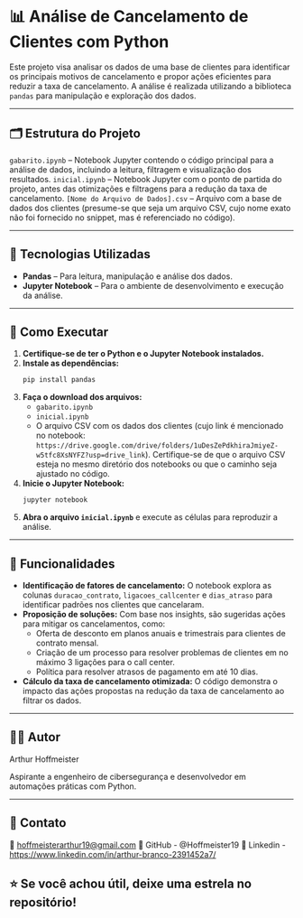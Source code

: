 # 📊 Análise de Cancelamento de Clientes com Python

Este projeto visa analisar os dados de uma base de clientes para identificar os principais motivos de cancelamento e propor ações eficientes para reduzir a taxa de cancelamento. A análise é realizada utilizando a biblioteca `pandas` para manipulação e exploração dos dados.

---

## 🗂️ Estrutura do Projeto

`gabarito.ipynb` – Notebook Jupyter contendo o código principal para a análise de dados, incluindo a leitura, filtragem e visualização dos resultados.
`inicial.ipynb` – Notebook Jupyter com o ponto de partida do projeto, antes das otimizações e filtragens para a redução da taxa de cancelamento.
`[Nome do Arquivo de Dados].csv` – Arquivo com a base de dados dos clientes (presume-se que seja um arquivo CSV, cujo nome exato não foi fornecido no snippet, mas é referenciado no código).

---

## 🔧 Tecnologias Utilizadas

* **Pandas** – Para leitura, manipulação e análise dos dados.
* **Jupyter Notebook** – Para o ambiente de desenvolvimento e execução da análise.

---

## 🚀 Como Executar

1.  **Certifique-se de ter o Python e o Jupyter Notebook instalados.**
2.  **Instale as dependências:**
    ```bash
    pip install pandas
    ```
3.  **Faça o download dos arquivos:**
    * `gabarito.ipynb`
    * `inicial.ipynb`
    * O arquivo CSV com os dados dos clientes (cujo link é mencionado no notebook: `https://drive.google.com/drive/folders/1uDesZePdkhiraJmiyeZ-w5tfc8XsNYFZ?usp=drive_link`). Certifique-se de que o arquivo CSV esteja no mesmo diretório dos notebooks ou que o caminho seja ajustado no código.
4.  **Inicie o Jupyter Notebook:**
    ```bash
    jupyter notebook
    ```
5.  **Abra o arquivo `inicial.ipynb`** e execute as células para reproduzir a análise.

---

## 📌 Funcionalidades

* **Identificação de fatores de cancelamento:** O notebook explora as colunas `duracao_contrato`, `ligacoes_callcenter` e `dias_atraso` para identificar padrões nos clientes que cancelaram.
* **Proposição de soluções:** Com base nos insights, são sugeridas ações para mitigar os cancelamentos, como:
    * Oferta de desconto em planos anuais e trimestrais para clientes de contrato mensal.
    * Criação de um processo para resolver problemas de clientes em no máximo 3 ligações para o call center.
    * Política para resolver atrasos de pagamento em até 10 dias.
* **Cálculo da taxa de cancelamento otimizada:** O código demonstra o impacto das ações propostas na redução da taxa de cancelamento ao filtrar os dados.

---

## 👨‍💻 Autor

Arthur Hoffmeister

Aspirante a engenheiro de cibersegurança e desenvolvedor em automações práticas com Python.

---

## 📍 Contato
📧 hoffmeisterarthur19@gmail.com
🔗 GitHub - @Hoffmeister19
🍳 Linkedin - https://www.linkedin.com/in/arthur-branco-2391452a7/

## ⭐ Se você achou útil, deixe uma estrela no repositório!
